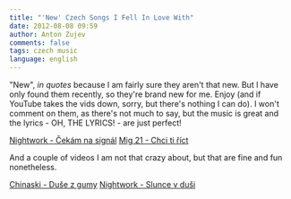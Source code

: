 ```yaml
---
title: "'New' Czech Songs I Fell In Love With"
date: 2012-08-08 09:59
author: Anton Zujev
comments: false
tags: czech music
language: english
---
```


"New", *in quotes* because I am fairly sure they aren't that new. But I have only found them recently, so they're brand new for me. Enjoy (and if YouTube takes the vids down, sorry, but there's nothing I can do). I won't comment on them, as there's not much to say, but the music is great and the lyrics - OH, THE LYRICS! - are just perfect!

<div class="fotorama" data-width="100%" data-allowfullscreen="native">
  <a href="http://youtube.com/watch?v=u05Y3-V-fbA">Nightwork - Čekám na signál</a>
  <a href="http://youtube.com/watch?v=x6zse-fDZC0">Mig 21 - Chci ti říct</a>
</div>

And a couple of videos I am not that crazy about, but that are fine and fun nonetheless.

<div class="fotorama" data-width="100%" data-allowfullscreen="native">
  <a href="http://youtube.com/watch?v=awAgAgY-sX4">Chinaski - Duše z gumy</a>
  <a href="http://youtube.com/watch?v=agn-nA4X4q4">Nightwork - Slunce v duši</a>
</div>
